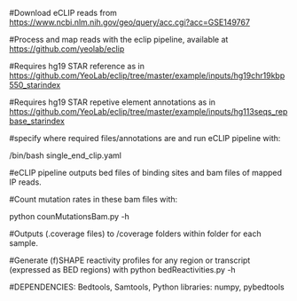 #Download eCLIP reads from https://www.ncbi.nlm.nih.gov/geo/query/acc.cgi?acc=GSE149767

#Process and map reads with the eclip pipeline, available at https://github.com/yeolab/eclip

#Requires hg19 STAR reference as in https://github.com/YeoLab/eclip/tree/master/example/inputs/hg19chr19kbp550_starindex

#Requires hg19 STAR repetive element annotations as in https://github.com/YeoLab/eclip/tree/master/example/inputs/hg113seqs_repbase_starindex

#specify where required files/annotations are and run eCLIP pipeline with:

/bin/bash single_end_clip.yaml

#eCLIP pipeline outputs bed files of binding sites and bam files of mapped IP reads.

#Count mutation rates in these bam files with:

python counMutationsBam.py -h

#Outputs (.coverage files) to /coverage folders within folder for each sample.

#Generate (f)SHAPE reactivity profiles for any region or transcript (expressed as BED regions) with python bedReactivities.py -h

#DEPENDENCIES:
Bedtools,
Samtools,
Python libraries: numpy, pybedtools

